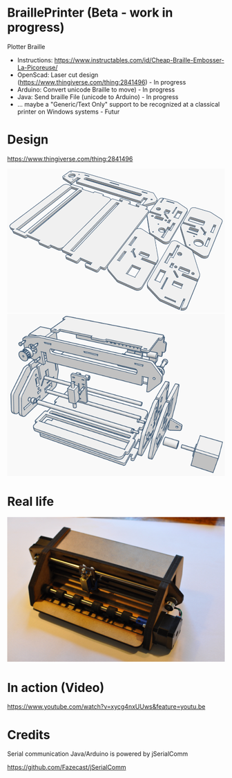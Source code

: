 # BraillePrinter (Beta - work in progress)
Plotter Braille
- Instructions: https://www.instructables.com/id/Cheap-Braille-Embosser-La-Picoreuse/
- OpenScad: Laser cut design (https://www.thingiverse.com/thing:2841496) - In progress
- Arduino: Convert unicode Braille to move) - In progress
- Java: Send braille File (unicode to Arduino) - In progress
- ... maybe a "Generic/Text Only" support to be recognized at a classical printer on Windows systems - Futur

# Design

https://www.thingiverse.com/thing:2841496

![Alt text](https://raw.githubusercontent.com/iapafoto/BraillePrinter/master/Media/Notice/Cut_6mm.png)
![Alt text](https://raw.githubusercontent.com/iapafoto/BraillePrinter/master/Media/Notice/ExplodedFull.png)

# Real life

![Alt text](https://raw.githubusercontent.com/iapafoto/BraillePrinter/master/Media/DSC_0298.JPG)

# In action (Video)

https://www.youtube.com/watch?v=xycg4nxUUws&feature=youtu.be

# Credits
Serial communication Java/Arduino is powered by jSerialComm

https://github.com/Fazecast/jSerialComm
